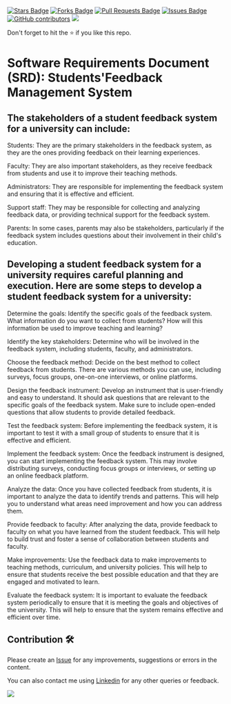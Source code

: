 <a href="https://github.com/drshahizan/software-engineering/stargazers"><img src="https://img.shields.io/github/stars/drshahizan/software-engineering" alt="Stars Badge"/></a>
<a href="https://github.com/drshahizan/software-engineering/network/members"><img src="https://img.shields.io/github/forks/drshahizan/software-engineering" alt="Forks Badge"/></a>
<a href="https://github.com/drshahizan/software-engineering/pulls"><img src="https://img.shields.io/github/issues-pr/drshahizan/software-engineering" alt="Pull Requests Badge"/></a>
<a href="https://github.com/drshahizan/software-engineering"><img src="https://img.shields.io/github/issues/drshahizan/software-engineering" alt="Issues Badge"/></a>
<a href="https://github.com/drshahizan/software-engineering/graphs/contributors"><img alt="GitHub contributors" src="https://img.shields.io/github/contributors/drshahizan/software-engineering?color=2b9348"></a>
![](https://visitor-badge.glitch.me/badge?page_id=drshahizan/software-engineering)

Don't forget to hit the :star: if you like this repo.

# Software Requirements Document (SRD): Students'Feedback Management System

<h2>The stakeholders of a student feedback system for a university can include:</h2>

Students: They are the primary stakeholders in the feedback system, as they are the ones providing feedback on their learning experiences.

Faculty: They are also important stakeholders, as they receive feedback from students and use it to improve their teaching methods.

Administrators: They are responsible for implementing the feedback system and ensuring that it is effective and efficient.

Support staff: They may be responsible for collecting and analyzing feedback data, or providing technical support for the feedback system.

Parents: In some cases, parents may also be stakeholders, particularly if the feedback system includes questions about their involvement in their child's education.

<h2>Developing a student feedback system for a university requires careful planning and execution. Here are some steps to develop a student feedback system for a university:</h2>

Determine the goals: Identify the specific goals of the feedback system. What information do you want to collect from students? How will this information be used to improve teaching and learning?

Identify the key stakeholders: Determine who will be involved in the feedback system, including students, faculty, and administrators.

Choose the feedback method: Decide on the best method to collect feedback from students. There are various methods you can use, including surveys, focus groups, one-on-one interviews, or online platforms.

Design the feedback instrument: Develop an instrument that is user-friendly and easy to understand. It should ask questions that are relevant to the specific goals of the feedback system. Make sure to include open-ended questions that allow students to provide detailed feedback.

Test the feedback system: Before implementing the feedback system, it is important to test it with a small group of students to ensure that it is effective and efficient.

Implement the feedback system: Once the feedback instrument is designed, you can start implementing the feedback system. This may involve distributing surveys, conducting focus groups or interviews, or setting up an online feedback platform.

Analyze the data: Once you have collected feedback from students, it is important to analyze the data to identify trends and patterns. This will help you to understand what areas need improvement and how you can address them.

Provide feedback to faculty: After analyzing the data, provide feedback to faculty on what you have learned from the student feedback. This will help to build trust and foster a sense of collaboration between students and faculty.

Make improvements: Use the feedback data to make improvements to teaching methods, curriculum, and university policies. This will help to ensure that students receive the best possible education and that they are engaged and motivated to learn.

Evaluate the feedback system: It is important to evaluate the feedback system periodically to ensure that it is meeting the goals and objectives of the university. This will help to ensure that the system remains effective and efficient over time.


## Contribution 🛠️
Please create an [Issue](https://github.com/drshahizan/software-engineering/issues) for any improvements, suggestions or errors in the content.

You can also contact me using [Linkedin](https://www.linkedin.com/in/drshahizan/) for any other queries or feedback.

![](https://visitor-badge.glitch.me/badge?page_id=drshahizan)



